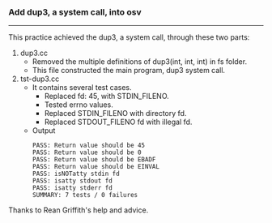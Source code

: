 ### Add dup3, a system call, into osv
----
This practice achieved the dup3, a system call, through these two parts:
1. dup3.cc
    * Removed the multiple definitions of dup3(int, int, int) in fs folder.
    * This file constructed the main program, dup3 system call.
2. tst-dup3.cc
    * It contains several test cases.
        * Replaced fd: 45, with STDIN_FILENO.
        * Tested errno values.
        * Replaced STDIN_FILENO with directory fd.
        * Replaced STDOUT_FILENO fd with illegal fd.
    * Output
      ````
      PASS: Return value should be 45
      PASS: Return value should be 0
      PASS: Return value should be EBADF
      PASS: Return value should be EINVAL
      PASS: isNOTatty stdin fd
      PASS: isatty stdout fd
      PASS: isatty stderr fd
      SUMMARY: 7 tests / 0 failures
      ````

Thanks to Rean Griffith's help and advice.
